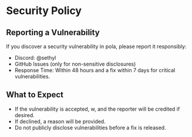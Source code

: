 # Security Policy

## Reporting a Vulnerability

If you discover a security vulnerability in pola, please report it responsibly:

- Discord: @sethyl
- GitHub Issues (only for non-sensitive disclosures)
- Response Time: Within 48 hours and a fix within 7 days for critical vulnerabilities.

## What to Expect

- If the vulnerability is accepted, w, and the reporter will be credited if desired.
- If declined, a reason will be provided.
- Do not publicly disclose vulnerabilities before a fix is released.
